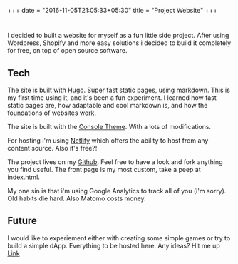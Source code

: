 +++
date = "2016-11-05T21:05:33+05:30"
title = "Project Website"
+++

# 

I decided to built a website for myself as a fun little side project. After using Wordpress, Shopify and more easy solutions i decided to build it completely for free, on top of open source software. 

## Tech

The site is built with [Hugo](https://gohugo.io/). Super fast static pages, using markdown. This is my first time using it, and it's been a fun experiment.  I learned how fast static pages are, how adaptable and cool markdown is, and how the foundations of websites work.  

The site is built with the [Console Theme](https://themes.gohugo.io/themes/hugo-theme-console/). With a lots of modifications. 

For hosting i'm using [Netlify](https://www.netlify.com/) which offers the ability to host from any content source. Also it's free?!  

The project lives on my [Github](https://github.com/jonasjahnsson/jonasjahnsson). Feel free to have a look and fork anything you find useful. The front page is my most custom, take a peep at index.html.  

My one sin is that i'm using Google Analytics to track all of you (i'm sorry). Old habits die hard. Also Matomo costs money.   




## Future

I would like to experiement either with creating some simple games or try to build a simple dApp. Everything to be hosted here. Any ideas? Hit me up [Link](jonasjahnsson.com/contact)